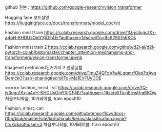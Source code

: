 github 원본 : 
https://github.com/google-research/vision_transformer


Hugging face 코드설명
https://huggingface.co/docs/transformers/model_doc/vit 

Fashion mnist train
https://colab.research.google.com/drive/1Q-js3ugu1Xx-a4oH-KHDUsOmYXjGF4Er?authuser=1#scrollTo=BcK7907n6KOs 

Fashion mnist train 2
https://colab.research.google.com/github/d2l-ai/d2l-pytorch-colab/blob/master/chapter_attention-mechanisms-and-transformers/vision-transformer.ipynb 

Imagenet pretrained된거가지고 한장실험
https://colab.research.google.com/drive/1muZ4QFgVfwALgqmrfOkp7trAvqDemckO?usp=sharing#scrollTo=Ma1EIr7UyCOE 


=====
fashion_mnist : vit
https://colab.research.google.com/drive/1Q-js3ugu1Xx-a4oH-KHDUsOmYXjGF4Er?authuser=1#scrollTo=iErpsHra6KOw 
처음부터학습, 10개레이블, train epoch10

Fashion_mnist: can
https://colab.research.google.com/github/tensorflow/docs-l10n/blob/master/site/ko/tutorials/keras/classification.ipynb?hl=ko&authuser=3 
처음부터학습, 10개레이블, train epoch10